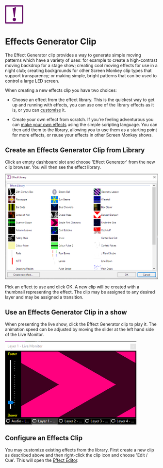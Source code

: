 ![](../../../images/EffectsGeneratorIcon.png) 
# Effects Generator Clip
The Effect Generator clip provides a way to generate simple moving patterns which have a variety of uses: for example to create a high-contrast moving backdrop for a stage show; creating cool moving effects for use in a night club; creating backgrounds for other Screen Monkey clip types that support transparency; or making simple, bright patterns that can be used to control a large LED screen.

When creating a new effects clip you have two choices:

- Choose an effect from the effect library. This is the quickest way to get up and running with effects, you can use one of the library effects as it is, or you can [customise](CustomizingAnEffectsClip.md) it.
    
- Create your own effect from scratch. If you're feeling adventurous you can [make your own effects](WritingYourOwnEffectsScripts.md) using the simple scripting language. You can then add them to the library, allowing you to use them as a starting point for more effects, or reuse your effects in other Screen Monkey shows.  

## Create an Effects Generator Clip from Library
Click an empty dashboard slot and choose 'Effect Generator' from the new clip browser. You will then see the effect library.

![](../../../images/clip-effect-library.png)

Pick an effect to use and click OK. A new clip will be created with a thumbnail representing the effect. The clip may be assigned to any desired layer and may be assigned a transition.

## Use an Effects Generator Clip in a show
When presenting the live show, click the Effect Generator clip to play it. The animation speed can be adjusted by moving the slider at the left hand side of the Live Monitor.

![](../../../images/clip-effect-live-monitor.png)

## Configure an Effects Clip
You may customize existing effects from the library. First create a new clip as described above and then right-click the clip icon and choose 'Edit / Cue'. This will open the [Effect Editor](CustomizingAnEffectsClip.md).

